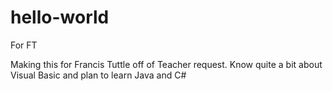 # hello-world
For FT

Making this for Francis Tuttle off of Teacher request. Know quite a bit about Visual Basic and plan to learn Java and C#
